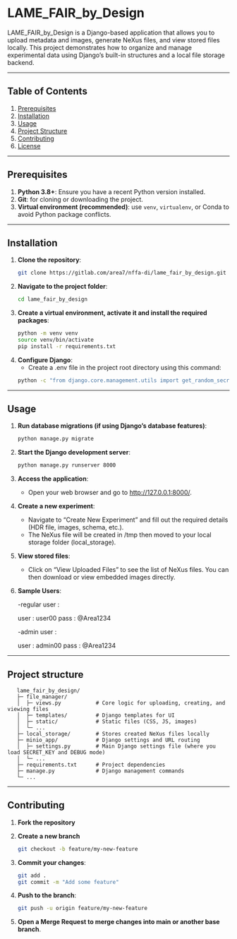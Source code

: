 # LAME_FAIR_by_Design

LAME_FAIR_by_Design is a Django-based application that allows you to upload metadata and images, generate NeXus files, and view stored files locally. This project demonstrates how to organize and manage experimental data using Django’s built-in structures and a local file storage backend.

---

## Table of Contents
1. [Prerequisites](#prerequisites)
2. [Installation](#installation)
3. [Usage](#usage)
4. [Project Structure](#project-structure)
5. [Contributing](#contributing)
6. [License](#license)

---

## Prerequisites
1. **Python 3.8+**: Ensure you have a recent Python version installed.
2. **Git**: for cloning or downloading the project.
3. **Virtual environment (recommended)**: use `venv`, `virtualenv`, or Conda to avoid Python package conflicts.

---

## Installation
1. **Clone the repository**:
   ```bash
   git clone https://gitlab.com/area7/nffa-di/lame_fair_by_design.git

2. **Navigate to the project folder**:
   ```bash
   cd lame_fair_by_design

3. **Create a virtual environment, activate it and install the required packages**:
   ```bash
   python -m venv venv
   source venv/bin/activate
   pip install -r requirements.txt

4. **Configure Django**:
   - Create a .env file in the project root directory using this command:
   ```bash
   python -c "from django.core.management.utils import get_random_secret_key; print(f'DJANGO_SECRET_KEY=\"{get_random_secret_key()}\"\\nDJANGO_DEBUG=True')" > .env

---

## Usage

1. **Run database migrations (if using Django’s database features)**:
   ```bash
   python manage.py migrate

2. **Start the Django development server**:
   ```bash
   python manage.py runserver 8000

3. **Access the application**:
   - Open your web browser and go to http://127.0.0.1:8000/.

4. **Create a new experiment**:
   - Navigate to “Create New Experiment” and fill out the required details (HDR file, images, schema, etc.).
   - The NeXus file will be created in /tmp then moved to your local storage folder (local_storage).

5. **View stored files**:
   - Click on “View Uploaded Files” to see the list of NeXus files. You can then download or view embedded images directly.

6. **Sample Users**:
   
   -regular user : 

      user : user00
      pass : @Area1234


   -admin user : 

      user : admin00
      pass : @Area1234
---

## Project structure
```
   lame_fair_by_design/
   ├─ file_manager/
   │  ├─ views.py           # Core logic for uploading, creating, and viewing files
   │  ├─ templates/         # Django templates for UI
   │  ├─ static/            # Static files (CSS, JS, images)
   │  └─ ...               
   ├─ local_storage/        # Stores created NeXus files locally
   ├─ minio_app/            # Django settings and URL routing   
   │  ├─ settings.py        # Main Django settings file (where you load SECRET_KEY and DEBUG mode)
   │  └─ ...
   ├─ requirements.txt      # Project dependencies
   ├─ manage.py             # Django management commands   
   └─ ...
```
---

## Contributing

1. **Fork the repository**

2. **Create a new branch**
   ```bash
   git checkout -b feature/my-new-feature

3. **Commit your changes**:
   ```bash
   git add .
   git commit -m "Add some feature"

4. **Push to the branch**:
   ```bash
   git push -u origin feature/my-new-feature

5. **Open a Merge Request to merge changes into main or another base branch**.
